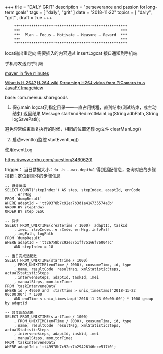 +++
title = "DAILY GRIT"
description = "perseverance and passion for long-term goals"
tags = [
    "daily",
    "grit"
]
date = "2018-11-22"
topics = [
    "daily",
    "grit"
]
draft = true
+++


```
	****************************************************
	***                                              ***
	***  Plan – Focus – Motivate – Measure – Reward  ***
	***                                              ***
	****************************************************
```

locat输出重定向
需要插入的内容通过 insertLogcat 接口通知到手机端 

手机号发送到手机端

[maven in five minutes](https://maven.apache.org/guides/getting-started/maven-in-five-minutes.html)

[What is H.264?](http://www.streamingmedia.com/Articles/Editorial/What-Is-.../What-is-H.264-74735.aspx)
[H.264 wiki](https://en.wikipedia.org/wiki/H.264/MPEG-4_AVC)
[Streaming H264 video from PiCamera to a JavaFX ImageView](https://codereview.stackexchange.com/questions/163042/streaming-h264-video-from-picamera-to-a-javafx-imageview)

base:
com.meeruu.sharegoods

1. 保存main logcat到指定目录——一直占用线程，直到结束(测试结束，或主动结束) 返回结果
Message startAndRedirectMainLog(String adbPath, String logSavePath);

避免异常结束重复执行的时候，相同的位置还有log文件
clearMainLog() 

2. 启动eventlog监控
startEventLog()


使用eventLog

https://www.zhihu.com/question/34606201


trigger：
当日数据大小：`du -h --max-depth=1` 得到适配信息，查询对应的步骤报错；定位到具体的步骤信息

```
-- 报错排序
SELECT COUNT('stepIndex') AS step, stepIndex, adaptId, errCode
	, errMsg
FROM `dumpResult`
WHERE adaptId = 'tt99378b7c92ec7b3d1a416735574a3b'
GROUP BY stepIndex
ORDER BY step DESC

-- 详情
SELECT FROM_UNIXTIME(createTime / 1000), adaptId, taskId
    , imei, stepIndex, errCode, errMsg, infoPath
    , imgPath, logPath
FROM `dumpResult`
WHERE adaptId = 'tt26758b7c92ec7b1ff75166f76004ac'
    AND stepIndex = 18;

-- 当日完成适配数
SELECT FROM_UNIXTIME(startTime / 1000)
    , FROM_UNIXTIME(endTime / 1000), consumeTime, id, type
    , name, resultCode, resultMsg, xmlStatisticSteps, actualStatisticSteps
    , interveneSteps, adaptId, taskId, imei
    , manualSteps, monitorTimes
FROM `taskInterveneData`
WHERE id > 49500 and  startTime > unix_timestamp('2018-11-22 00:00:00') * 1000
	AND endTime < unix_timestamp('2018-11-23 00:00:00') * 1000 group by adaptId 

-- 具体适配结果
SELECT FROM_UNIXTIME(startTime / 1000)
    , FROM_UNIXTIME(endTime / 1000), consumeTime, id, type
    , name, resultCode, resultMsg, xmlStatisticSteps, actualStatisticSteps
    , interveneSteps, adaptId, taskId, imei
    , manualSteps, monitorTimes
FROM `taskInterveneData`
WHERE adaptId = 'tt49978b7c92ec7b29426166ece517b0';
```
